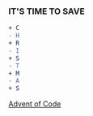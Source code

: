 ### IT'S TIME TO SAVE
```diff
+ C
- H
+ R
- I
+ S
- T
+ M
- A
+ S
```
[Advent of Code](https://adventofcode.com/2022)
